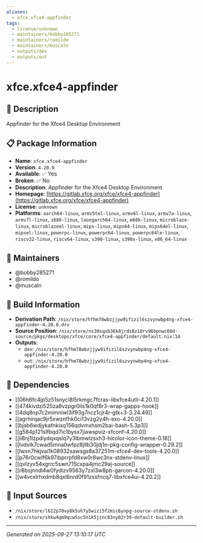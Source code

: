 ```yaml
---
aliases:
  - xfce.xfce4-appfinder
tags:
  - license/unknown
  - maintainers/bobby285271
  - maintainers/romildo
  - maintainers/muscaln
  - outputs/dev
  - outputs/out
---
```


# xfce.xfce4-appfinder

## 📝 Description

Appfinder for the Xfce4 Desktop Environment

## 📋 Package Information

- **Name**: `xfce.xfce4-appfinder`
- **Version**: `4.20.0`
- **Available**: ✅ Yes
- **Broken**: ✅ No
- **Description**: Appfinder for the Xfce4 Desktop Environment
- **Homepage**: [https://gitlab.xfce.org/xfce/xfce4-appfinder](https://gitlab.xfce.org/xfce/xfce4-appfinder)
- **License**: `unknown`
- **Platforms**: `aarch64-linux`, `armv5tel-linux`, `armv6l-linux`, `armv7a-linux`, `armv7l-linux`, `i686-linux`, `loongarch64-linux`, `m68k-linux`, `microblaze-linux`, `microblazeel-linux`, `mips-linux`, `mips64-linux`, `mips64el-linux`, `mipsel-linux`, `powerpc-linux`, `powerpc64-linux`, `powerpc64le-linux`, `riscv32-linux`, `riscv64-linux`, `s390-linux`, `s390x-linux`, `x86_64-linux`
## 👥 Maintainers

- @bobby285271
- @romildo
- @muscaln


## 🔧 Build Information

- **Derivation Path**: `/nix/store/hfhm78wbzjjyw9ifizil6szvynwbp4ng-xfce4-appfinder-4.20.0.drv`
- **Source Position**: `/nix/store/ns30sqxb36k8jrds8z18rv96bpnwc60d-source/pkgs/desktops/xfce/core/xfce4-appfinder/default.nix:14`
- **Outputs**:
  - `dev`:  `/nix/store/hfhm78wbzjjyw9ifizil6szvynwbp4ng-xfce4-appfinder-4.20.0`
  - `out`:  `/nix/store/hfhm78wbzjjyw9ifizil6szvynwbp4ng-xfce4-appfinder-4.20.0`

## 🔗 Dependencies

- [[06h6fc4jp5z51snyci8l5rkmgc7fcras-libxfce4util-4.20.1]]
- [[474kivdzi525za8vzpgr0ils1k0qf8r3-wrap-gapps-hook]]
- [[4dq8np7c2mimniwl3if93g7ncz1cjr4r-gtk+3-3.24.49]]
- [[agrhirqac9jr5xwznfhk0ci13vzg2y4h-exo-4.20.0]]
- [[bjsb6wdjykafnkixq156qdvmxhsm2bai-bash-5.3p3]]
- [[g584p121slfbqd7ic1bysx7jiawspviz-xfconf-4.20.0]]
- [[ii8nj1lzpdiydqxqslq7y3lbmwlzsxh3-hicolor-icon-theme-0.18]]
- [[lvdvlk7cwad5mna0wfpz8jllb30jdj1n-pkg-config-wrapper-0.29.2]]
- [[lwxn7hkjvai1k08932sawsgs8a37251m-xfce4-dev-tools-4.20.0]]
- [[p76r0cwlf6k97ibprrpfd8xw0r8wc3nx-stdenv-linux]]
- [[qvlzyv54xgrrc5swn715cxpa4jmc29aj-source]]
- [[r8bsjnndl4w0fydizv9563y7zxl3w8pb-garcon-4.20.0]]
- [[w4vcxlrhxdmb8qxl6nrd0f91zssfncq7-libxfce4ui-4.20.2]]

## 📁 Input Sources

- `/nix/store/l622p70vy8k5sh7y5wizi5f2mic6ynpg-source-stdenv.sh`
- `/nix/store/shkw4qm9qcw5sc5n1k5jznc83ny02r39-default-builder.sh`

---
*Generated on 2025-09-27 13:10:17 UTC*
